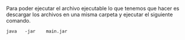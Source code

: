 Para poder ejecutar el archivo ejecutable lo que tenemos que hacer es descargar los archivos en una misma carpeta y ejecutar el siguiente comando.
~~~
java   -jar    main.jar
~~~
